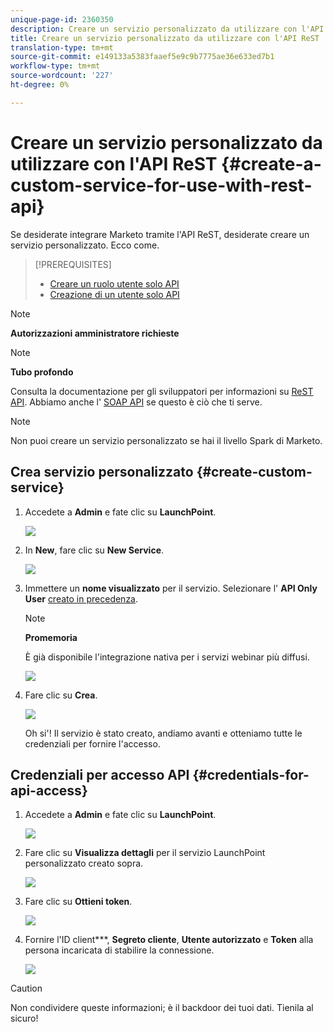 ```yaml
---
unique-page-id: 2360350
description: Creare un servizio personalizzato da utilizzare con l'API ReST - Marketo Docs - Documentazione prodotto
title: Creare un servizio personalizzato da utilizzare con l'API ReST
translation-type: tm+mt
source-git-commit: e149133a5383faaef5e9c9b7775ae36e633ed7b1
workflow-type: tm+mt
source-wordcount: '227'
ht-degree: 0%

---
```



# Creare un servizio personalizzato da utilizzare con l&#39;API ReST {#create-a-custom-service-for-use-with-rest-api}

Se desiderate integrare Marketo tramite l&#39;API ReST, desiderate creare un servizio personalizzato. Ecco come.

>[!PREREQUISITES]
>
>* [Creare un ruolo utente solo API](../../../product-docs/administration/users-and-roles/create-an-api-only-user-role.md)
>* [Creazione di un utente solo API](../../../product-docs/administration/users-and-roles/create-an-api-only-user.md)

>



>[!NOTE]
>
>**Autorizzazioni amministratore richieste**

>[!NOTE]
>
>**Tubo profondo**
>
>Consulta la documentazione per gli sviluppatori per informazioni su [ReST API](http://developers.marketo.com/documentation/rest/). Abbiamo anche l&#39; [SOAP API](http://developers.marketo.com/documentation/soap/) se questo è ciò che ti serve.

>[!NOTE]
>
>Non puoi creare un servizio personalizzato se hai il livello Spark di Marketo.

## Crea servizio personalizzato {#create-custom-service}

1. Accedete a **Admin** e fate clic su **LaunchPoint**.

   ![](assets/image2014-9-19-10-3a38-3a15.png)

1. In **New**, fare clic su **New Service**.

   ![](assets/image2014-9-19-10-3a38-3a22.png)

1. Immettere un **nome visualizzato** per il servizio. Selezionare l&#39; **API Only User** [creato in precedenza](../../../product-docs/administration/users-and-roles/create-an-api-only-user.md).

   >[!NOTE]
   >
   >**Promemoria**
   >
   >È già disponibile l&#39;integrazione nativa per i servizi webinar più diffusi.

   ![](assets/image2014-9-19-10-3a38-3a32.png)

1. Fare clic su **Crea**.

   ![](assets/image2014-9-19-10-3a39-3a28.png)

   Oh si&#39;! Il servizio è stato creato, andiamo avanti e otteniamo tutte le credenziali per fornire l&#39;accesso.

## Credenziali per accesso API {#credentials-for-api-access}

1. Accedete a **Admin** e fate clic su **LaunchPoint**.

   ![](assets/image2014-9-19-10-3a42-3a11.png)

1. Fare clic su **Visualizza dettagli** per il servizio LaunchPoint personalizzato creato sopra.

   ![](assets/image2014-9-19-10-3a42-3a16.png)

1. Fare clic su **Ottieni token**.

   ![](assets/image2014-9-19-10-3a42-3a24.png)

1. Fornire l&#39;ID client***, **Segreto cliente**, **Utente autorizzato** e **Token** alla persona incaricata di stabilire la connessione.

   ![](assets/image2014-9-19-10-3a42-3a38.png)

>[!CAUTION]
>
>Non condividere queste informazioni; è il backdoor dei tuoi dati. Tienila al sicuro!

